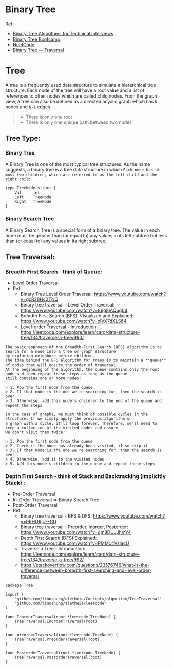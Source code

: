 # Binary Tree
Ref:
- [Binary Tree Algorithms for Technical Interviews](https://www.youtube.com/watch?v=fAAZixBzIAI)
- [Binary Tree Bootcamp](https://www.youtube.com/watch?v=BHB0B1jFKQc)
- [NeetCode](https://www.youtube.com/playlist?list=PLot-Xpze53ldg4pN6PfzoJY7KsKcxF1jg)
- [Binary Tree — Traversal](https://medium.com/coding-hot-pot/binary-tree-traversal-622caed2fad5)

# Tree
A tree is a frequently used data structure to simulate a hierarchical tree structure.
Each node of the tree will have a root value and a list of references to other nodes which are called child nodes. From the graph view,
a tree can also be defined as a directed acyclic graph which has `N` nodes and `N-1` edges.
> - There is only one root
> - There is only one unique path between two nodes

## Tree Type:
### Binary Tree
A Binary Tree is one of the most typical tree structures. As the name suggests, a binary tree is a tree data structure in which
`Each node has at most two children, which are referred to as the left child and the right child.`
```Golang
type TreeNode struct {
	Val		int
	Left	TreeNode
	Right	TreeNode
}
```

### Binary Search Tree
A Binary Search Tree is a special form of a binary tree.
The value in each node must be greater than (or equal to) any values in its left subtree but less than (or equal to) any values in its right subtree.

## Tree Traversal:
### Breadth First Search - think of Queue:
- Level Order Traversal
- Ref:
	- Binary Tree Level Order Traversal: https://www.youtube.com/watch?v=gcR28Hc2TNQ
	- Binary tree traversal - Level Order Traversal: https://www.youtube.com/watch?v=86g8jAQug04
	- Breadth First Search (BFS): Visualized and Explained: https://www.youtube.com/watch?v=xlVX7dXLS64
	- Level-order Traversal - Introduction: https://leetcode.com/explore/learn/card/data-structure-tree/134/traverse-a-tree/990/
```
The basic approach of the Breadth-First Search (BFS) algorithm is to search for a node into a tree or graph structure
by exploring neighbors before children.
The idea behind the BFS algorithm for trees is to maintain a **queue** of nodes that will ensure the order of traversal.
At the beginning of the algorithm, the queue contains only the root node and then repeat these steps as long as the queue
still contains one or more nodes:

> 1. Pop the first node from the queue
> 2. If that node is the one we're searching for, then the search is over
> 3. Otherwise, add this node's children to the end of the queue and repeat the steps

In the case of graphs, we must think of possible cycles in the structure. If we simply apply the previous algorithm on
a graph with a cycle, it'll loop forever. Therefore, we'll need to keep a collection of the visited nodes and ensure
we don't visit them twice:

> 1. Pop the first node from the queue
> 2. Check if the node has already been visited, if so skip it
> 3. If that node is the one we're searching for, then the search is over
> 4. Otherwise, add it to the visited nodes
> 5. Add this node's children to the queue and repeat these steps
```

### Depth First Search - think of Stack and Backtracking (Implicitly Stack) :
- Pre-Order Traversal
- In-Order Traversal => Binary Search Tree
- Post-Order Traversal
- Ref:
	- Binary tree traversal - BFS & DFS: https://www.youtube.com/watch?v=9RHO6jU--GU
	- Binary tree traversal - Preorder, Inorder, Postorder: https://www.youtube.com/watch?v=gm8DUJJhmY4
	- Depth First Search (DFS) Explained: https://www.youtube.com/watch?v=PMMc4VsIacU
	- Traverse a Tree - Introduction: https://leetcode.com/explore/learn/card/data-structure-tree/134/traverse-a-tree/992/
	- https://stackoverflow.com/questions/23576746/what-is-the-difference-between-breadth-first-searching-and-level-order-traversal

``` Golang
package Tree

import (
	"github.com/linushung/aletheia/Concepts/algorithm/TreeTraversal"
	"github.com/linushung/aletheia/leetcode"
)

func InorderTraversal(root *leetcode.TreeNode) {
	TreeTraversal.InorderTraversal(root)
}

func preorderTraversal(root *leetcode.TreeNode) {
	TreeTraversal.PreorderTraversal(root)
}

func PostorderTraversal(root *leetcode.TreeNode) {
	TreeTraversal.PostorderTraversal(root)
}
```

